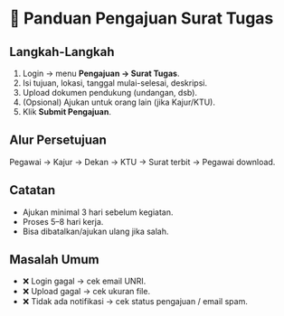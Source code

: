 # 📝 Panduan Pengajuan Surat Tugas

## Langkah-Langkah
1. Login → menu **Pengajuan → Surat Tugas**.  
2. Isi tujuan, lokasi, tanggal mulai-selesai, deskripsi.  
3. Upload dokumen pendukung (undangan, dsb).  
4. (Opsional) Ajukan untuk orang lain (jika Kajur/KTU).  
5. Klik **Submit Pengajuan**.  

## Alur Persetujuan
Pegawai → Kajur → Dekan → KTU → Surat terbit → Pegawai download.  

## Catatan
- Ajukan minimal 3 hari sebelum kegiatan.  
- Proses 5–8 hari kerja.  
- Bisa dibatalkan/ajukan ulang jika salah.  

## Masalah Umum
- ❌ Login gagal → cek email UNRI.  
- ❌ Upload gagal → cek ukuran file.  
- ❌ Tidak ada notifikasi → cek status pengajuan / email spam.  
